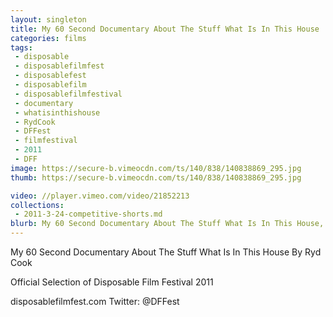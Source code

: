 ```yaml
---
layout: singleton
title: My 60 Second Documentary About The Stuff What Is In This House
categories: films
tags:
 - disposable
 - disposablefilmfest
 - disposablefest
 - disposablefilm
 - disposablefilmfestival
 - documentary
 - whatisinthishouse
 - RydCook
 - DFFest
 - filmfestival
 - 2011
 - DFF
image: https://secure-b.vimeocdn.com/ts/140/838/140838869_295.jpg
thumb: https://secure-b.vimeocdn.com/ts/140/838/140838869_295.jpg

video: //player.vimeo.com/video/21852213
collections:
 - 2011-3-24-competitive-shorts.md
blurb: My 60 Second Documentary About The Stuff What Is In This House, a film by Ryd Cook.
---
```


My 60 Second Documentary About The Stuff What Is In This House
By Ryd Cook

Official Selection of Disposable Film Festival 2011

disposablefilmfest.com
Twitter: @DFFest